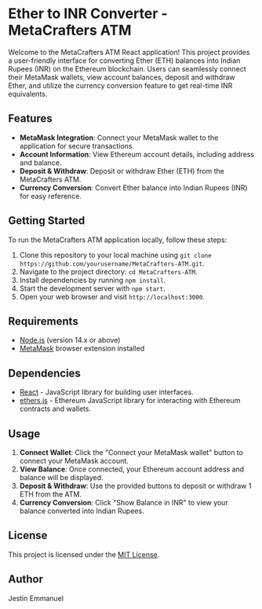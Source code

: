 # Ether to INR Converter - MetaCrafters ATM

Welcome to the MetaCrafters ATM React application! This project provides a user-friendly interface for converting Ether (ETH) balances into Indian Rupees (INR) on the Ethereum blockchain. Users can seamlessly connect their MetaMask wallets, view account balances, deposit and withdraw Ether, and utilize the currency conversion feature to get real-time INR equivalents.

## Features

- **MetaMask Integration**: Connect your MetaMask wallet to the application for secure transactions.
- **Account Information**: View Ethereum account details, including address and balance.
- **Deposit & Withdraw**: Deposit or withdraw Ether (ETH) from the MetaCrafters ATM.
- **Currency Conversion**: Convert Ether balance into Indian Rupees (INR) for easy reference.

## Getting Started

To run the MetaCrafters ATM application locally, follow these steps:

1. Clone this repository to your local machine using `git clone https://github.com/yourusername/MetaCrafters-ATM.git`.
2. Navigate to the project directory: `cd MetaCrafters-ATM`.
3. Install dependencies by running `npm install`.
4. Start the development server with `npm start`.
5. Open your web browser and visit `http://localhost:3000`.

## Requirements

- [Node.js](https://nodejs.org) (version 14.x or above)
- [MetaMask](https://metamask.io/) browser extension installed

## Dependencies

- [React](https://reactjs.org/) - JavaScript library for building user interfaces.
- [ethers.js](https://docs.ethers.io/v5/) - Ethereum JavaScript library for interacting with Ethereum contracts and wallets.


## Usage

1. **Connect Wallet**: Click the "Connect your MetaMask wallet" button to connect your MetaMask account.
2. **View Balance**: Once connected, your Ethereum account address and balance will be displayed.
3. **Deposit & Withdraw**: Use the provided buttons to deposit or withdraw 1 ETH from the ATM.
4. **Currency Conversion**: Click "Show Balance in INR" to view your balance converted into Indian Rupees.

## License

This project is licensed under the [MIT License](LICENSE).

## Author
Jestin Emmanuel

